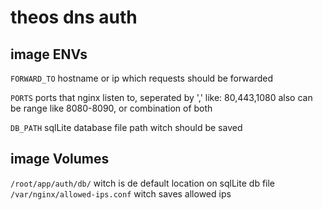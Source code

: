 # theos dns auth

## image ENVs
`FORWARD_TO` hostname or ip which requests should be forwarded

`PORTS` ports that nginx listen to, seperated by ',' like: 80,443,1080 also can be range like 8080-8090, or combination of both

`DB_PATH` sqlLite database file path witch should be saved


## image Volumes
`/root/app/auth/db/` witch is de default location on sqlLite db file
`/var/nginx/allowed-ips.conf` witch saves allowed ips